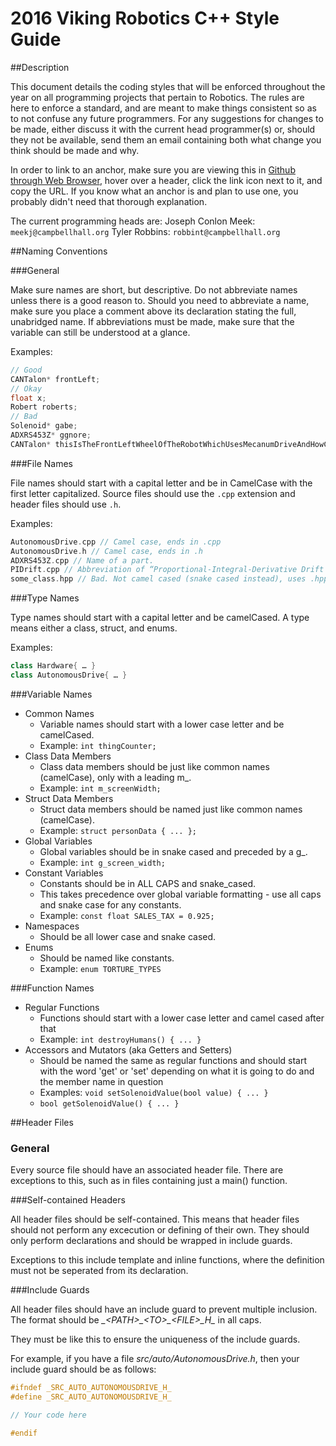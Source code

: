 # 2016 Viking Robotics C++ Style Guide

##Description

This document details the coding styles that will be enforced throughout the year on all programming projects that pertain to Robotics. The rules are here to enforce a standard, and are meant to make things consistent so as to not confuse any future programmers. For any suggestions for changes to be made, either discuss it with the current head programmer(s) or, should they not be available, send them an email containing both what change you think should be made and why.

In order to link to an anchor, make sure you are viewing this in [Github through Web Browser](https://github.com/VikingRobotics580/C-Style-Guide/blob/master/StyleGuide.md), hover over a header, click the link icon next to it, and copy the URL. If you know what an anchor is and plan to use one, you probably didn't need that thorough explanation.

The current programming heads are:
Joseph Conlon Meek: `meekj@campbellhall.org`
Tyler Robbins:      `robbint@campbellhall.org`

##Naming Conventions

###General


Make sure names are short, but descriptive.
Do not abbreviate names unless there is a good reason to. Should you need to abbreviate a name, make sure you place a comment above its declaration stating the full, unabridged name. If abbreviations must be made, make sure that the variable can still be understood at a glance.

Examples:

```c++
// Good
CANTalon* frontLeft;
// Okay
float x;
Robert roberts;
// Bad
Solenoid* gabe;
ADXRS453Z* ggnore;
CANTalon* thisIsTheFrontLeftWheelOfTheRobotWhichUsesMecanumDriveAndHowCanWeBeRealIfOurEyesArentReal;
```

###File Names

File names should start with a capital letter and be in CamelCase with the first letter capitalized. Source files should use the `.cpp` extension and header files should use `.h`.

Examples:

```c++
AutonomousDrive.cpp // Camel case, ends in .cpp
AutonomousDrive.h // Camel case, ends in .h
ADXRS453Z.cpp // Name of a part.
PIDrift.cpp // Abbreviation of “Proportional-Integral-Derivative Drift Controller”
some_class.hpp // Bad. Not camel cased (snake cased instead), uses .hpp instead of .h
```

###Type Names

Type names should start with a capital letter and be camelCased. A type means either a class, struct, and enums.

Examples:

```c++
class Hardware{ … }
class AutonomousDrive{ … }
```

###Variable Names

* Common Names
    * Variable names should start with a lower case letter and be camelCased.
    * Example: `int thingCounter;`
* Class Data Members
    * Class data members should be just like common names (camelCase), only with a leading m_.
    * Example: `int m_screenWidth;`
* Struct Data Members
    * Struct data members should be named just like common names (camelCase).
    * Example: `struct personData { ... };`
* Global Variables
    * Global variables should be in snake cased and preceded by a g_.
    * Example: `int g_screen_width;`
* Constant Variables
    * Constants should be in ALL CAPS and snake_cased.
    * This takes precedence over global variable formatting - use all caps and snake case for any constants.
    * Example: `const float SALES_TAX = 0.925;`
* Namespaces
    * Should be all lower case and snake cased.
* Enums
    * Should be named like constants.
    * Example: `enum TORTURE_TYPES`

###Function Names

* Regular Functions
    * Functions should start with a lower case letter and camel cased after that
    * Example: `int destroyHumans() { ... }`
* Accessors and Mutators (aka Getters and Setters)
    * Should be named the same as regular functions and should
start with the word 'get' or 'set' depending on what it is going to do and the member name in question
    * Examples: `void setSolenoidValue(bool value) { ... }`
    * `bool getSolenoidValue() { ... }`

##Header Files

### General

Every source file should have an associated header file. There are exceptions to this, such as in files containing just a main() function.

###Self-contained Headers

All header files should be self-contained. This means that header files should not perform any excecution or defining of their own. They should only perform declarations and should be wrapped in include guards.

Exceptions to this include template and inline functions, where the definition must not be seperated from its declaration.

###Include Guards

All header files should have an include guard to prevent multiple inclusion. The format should be *\_\<PATH\>\_\<TO\>\_\<FILE\>\_H\_* in all caps.

They must be like this to ensure the uniqueness of the include guards.

For example, if you have a file _src/auto/AutonomousDrive.h_, then your include guard should be as follows:

```c
#ifndef _SRC_AUTO_AUTONOMOUSDRIVE_H_
#define _SRC_AUTO_AUTONOMOUSDRIVE_H_

// Your code here

#endif
```
